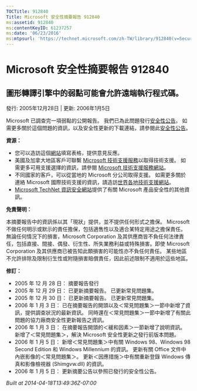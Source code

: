 ```yaml
---
TOCTitle: 912840
Title: Microsoft 安全性摘要報告 912840
ms:assetid: 912840
ms:contentKeyID: 61237257
ms:date: '06/23/2016'
ms:mtpsurl: 'https://technet.microsoft.com/zh-TW/library/912840(v=Security.10)'
---
```



Microsoft 安全性摘要報告 912840
===============================

圖形轉譯引擎中的弱點可能會允許遠端執行程式碼。
----------------------------------------------

發行: 2005年12月28日 | 更新: 2006年1月5日

Microsoft 已調查完一項弱點的公開報告。 我們已為此問題發行[安全性公告](https://www.microsoft.com/taiwan/security/bulletin/ms06-001.mspx)。 如需更多關於這個問題的資訊，以及安全性更新的下載連結，請參閱此[安全性公告](https://www.microsoft.com/taiwan/security/bulletin/ms06-001.mspx)。

**資源：** 

-   您可以造訪這個[網站](https://support.microsoft.com/common/survey.aspx?scid=sw;en;1257&amp;showpage=1&amp;ws=technet&amp;sd=tech)填寫表格，提供意見反應。
-   美國及加拿大地區客戶可聯繫 [Microsoft 技術支援服務](https://go.microsoft.com/fwlink/?linkid=21131)以取得技術支援。 如需更多可用支援選擇的資訊，請參閱 [Microsoft 技術支援服務網站](https://support.microsoft.com/)。
-   不同國家的客戶，可以從當地的 Microsoft 分公司取得支援。 如需更多關於連絡 Microsoft 國際技術支援的資訊，請造訪[世界各地技術支援網站](https://go.microsoft.com/fwlink/?linkid=21155)。
-   [Microsoft TechNet 資訊安全網站](https://www.microsoft.com/taiwan/technet/security/)提供了有關 Microsoft 產品安全性的其他資訊。

**免責聲明：** 

本摘要報告中的資訊係以其「現狀」提供，並不提供任何形式之擔保。 Microsoft 不做任何明示或默示的責任擔保，包括適售性以及適合某特定用途之擔保責任。 無論任何情況下的損害，Microsoft Corporation 及其供應商皆不負任何法律責任，包括直接、間接、偶發、衍生性、所失業務利益或特殊損害。即使 Microsoft Corporation 及其供應商已被告知此類損害的可能性亦不負任何責任。 某些地區不允許排除及限制衍生性或附隨損害賠償責任，因此前述限制不適用於這些地區。

**修訂：** 

-   2005 年 12 月 28 日： 摘要報告發行
-   2005 年 12 月 29 日： 已更新摘要報告。 已更新常見問題集。
-   2005 年 12 月 30 日： 已更新摘要報告。 已更新常見問題集。
-   2006 年 1 月 3 日： 已在摘要報告的開頭以及＜常見問題集＞一節中新增了資訊，提供調查狀況的最新資訊。 同時還在＜常見問題集＞一節中新增了有關此問題的協力廠商安全性更新報告之資訊。
-   2006 年 1 月 3 日： 在摘要報告開頭的＜緩和因素＞一節新增了說明資訊。 新增了＜常見問題集＞，解決 Microsoft 安全性更新之發行前版本問題。
-   2006 年 1 月 5 日： 新增＜常見問題集＞中有關 Windows 98、Windows 98 Second Edition 和 Windows Millennium 的資訊。 更新有關 Office 文件中內嵌影像的＜常見問題集＞。 更新＜因應措施＞中有關重新登錄 Windows 傳真和影像檢視器 (Shimgvw.dll) 的資訊。
-   2006 年 1 月 5 日： 更新摘要公告以參照已發行的安全性公告。

*Built at 2014-04-18T13:49:36Z-07:00*
